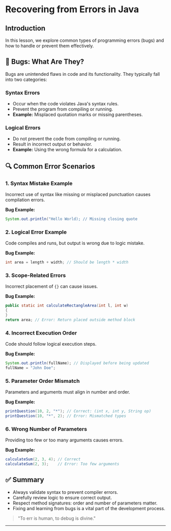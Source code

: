 # Recovering from Errors in Java

## Introduction
In this lesson, we explore common types of programming errors (bugs) and how to handle or prevent them effectively.

## 🐞 Bugs: What Are They?
Bugs are unintended flaws in code and its functionality. They typically fall into two categories:

### Syntax Errors
- Occur when the code violates Java's syntax rules.
- Prevent the program from compiling or running.
- **Example:** Misplaced quotation marks or missing parentheses.

### Logical Errors
- Do not prevent the code from compiling or running.
- Result in incorrect output or behavior.
- **Example:** Using the wrong formula for a calculation.

## 🔍 Common Error Scenarios

### 1. Syntax Mistake Example
Incorrect use of syntax like missing or misplaced punctuation causes compilation errors.

**Bug Example:**  
```java
System.out.println("Hello World); // Missing closing quote
```

### 2. Logical Error Example
Code compiles and runs, but output is wrong due to logic mistake.

**Bug Example:**  
```java
int area = length + width; // Should be length * width
```

### 3. Scope-Related Errors
Incorrect placement of `{}` can cause issues.

**Bug Example:**  
```java
public static int calculateRectangleArea(int l, int w)
{
}
return area; // Error: Return placed outside method block
```

### 4. Incorrect Execution Order
Code should follow logical execution steps.

**Bug Example:**  
```java
System.out.println(fullName); // Displayed before being updated
fullName = "John Doe";
```

### 5. Parameter Order Mismatch
Parameters and arguments must align in number and order.

**Bug Example:**  
```java
printQuestion(10, 2, "*"); // Correct: (int x, int y, String op)
printQuestion(10, "*", 2); // Error: Mismatched types
```

### 6. Wrong Number of Parameters
Providing too few or too many arguments causes errors.

**Bug Example:**  
```java
calculateSum(2, 3, 4); // Correct
calculateSum(2, 3);    // Error: Too few arguments
```

## ✅ Summary
- Always validate syntax to prevent compiler errors.
- Carefully review logic to ensure correct output.
- Respect method signatures: order and number of parameters matter.
- Fixing and learning from bugs is a vital part of the development process.

> "To err is human, to debug is divine."

---
